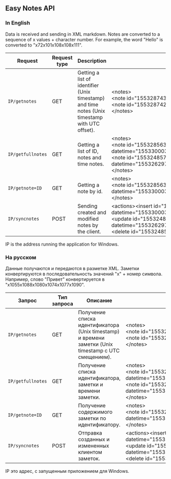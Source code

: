 ## Easy Notes API
### In English
Data is received and sending in XML markdown. Notes are converted to a sequence of x values + character number. For example, the word "Hello" is converted to "x72x101x108x108x111".

| Request | Request type | Description | Example |
| ------------- | ------------- | ------------- | ------------- |
| `IP/getnotes` | GET | Getting a list of identifier (Unix timestamp) and time notes (Unix timestamp with UTC offset). | &lt;notes&gt;<br>&lt;note id="1553287432" datetime="1553301832"&gt;&lt;/note&gt;<br>&lt;note id="1553287428" datetime="1553301828"&gt;&lt;/note&gt;<br>&lt;/notes&gt; |
| `IP/getfullnotes` | GET | Getting a list of ID, notes and time notes. | &lt;notes&gt;<br>&lt;note id="1553285632" datetime="1553300032"&gt;x72x101x108x108x111&lt;/note&gt;<br>&lt;note id="1553248570" datetime="1553262970"&gt;x72x101x108x108x111&lt;/note&gt;<br>&lt;/notes&gt; |
| `IP/getnote=ID` | GET | Getting a note by id. | &lt;notes&gt;<br>&lt;note id="1553285632" datetime="1553300032"&gt;x72x101x108x108x111&lt;/note&gt;<br>&lt;/notes&gt; |
| `IP/syncnotes` | POST | Sending created and modified notes by the client. | &lt;actions&gt;&lt;insert id="1553285632" datetime="1553300032"&gt;x72x101x108x108x111&lt;/insert&gt;&lt;update id="1553248570" datetime="1553262970"&gt;x72x101x108x108x111&lt;/update&gt;&lt;delete id="1553248570"&gt;&lt;/delete&gt;&lt;/actions&gt; |

IP is the address running the application for Windows. 

### На русском
Данные получаются и передаются в разметке XML. Заметки конвертируются в последовательность значений "x" + номер символа. Например, слово "Привет" конвертируется в "x1055x1088x1080x1074x1077x1090".

| Запрос | Тип запроса | Описание | Пример |
| ------------- | ------------- | ------------- | ------------- |
| `IP/getnotes` | GET | Получение списка идентификатора (Unix timestamp) и времени заметки (Unix timestamp с UTC смещением). | &lt;notes&gt;<br>&lt;note id="1553287432" datetime="1553301832"&gt;&lt;/note&gt;<br>&lt;note id="1553287428" datetime="1553301828"&gt;&lt;/note&gt;<br>&lt;/notes&gt; |
| `IP/getfullnotes` | GET | Получение списка идентификатора, заметки и времени заметки. | &lt;notes&gt;<br>&lt;note id="1553285632" datetime="1553300032"&gt;x72x101x108x108x111&lt;/note&gt;<br>&lt;note id="1553248570" datetime="1553262970"&gt;x72x101x108x108x111&lt;/note&gt;<br>&lt;/notes&gt; |
| `IP/getnote=ID` | GET | Получение содержимого заметки по идентификатору. | &lt;notes&gt;<br>&lt;note id="1553285632" datetime="1553300032"&gt;x72x101x108x108x111&lt;/note&gt;<br>&lt;/notes&gt; |
| `IP/syncnotes` | POST | Отправка созданных и измененных клиентом заметок. | &lt;actions&gt;&lt;insert id="1553285632" datetime="1553300032"&gt;x72x101x108x108x111&lt;/insert&gt;&lt;update id="1553248570" datetime="1553262970"&gt;x72x101x108x108x111&lt;/update&gt;&lt;delete id="1553248570"&gt;&lt;/delete&gt;&lt;/actions&gt; |

IP это адрес, с запущенным приложением для Windows.